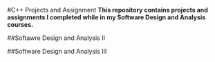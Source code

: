 #C++ Projects and Assignment
**This repository contains projects and assignments I completed while in my Software Design and Analysis courses.**

##Softawre Design and Analysis II

##Software Design and Analysis III
